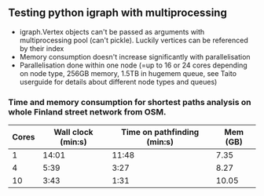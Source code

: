 ## Testing python igraph with multiprocessing

* igraph.Vertex objects can't be passed as arguments with multiprocessing pool (can't pickle). Luckily vertices can be referenced by their index
* Memory consumption doesn't increase significantly with parallelisation
* Parallelisation done within one node (=up to 16 or 24 cores depending on node type, 256GB memory, 1.5TB in hugemem queue, see Taito userguide for details about different node types and queues)

### Time and memory consumption for shortest paths analysis on whole Finland street network from OSM.

| Cores	 |Wall clock (min:s)|Time on pathfinding (min:s)|Mem (GB)|
| ------ |------------------|-----------------------|--------|
| 1|14:01|11:48|7.35|
| 4|5:39|3:27|8.27|
| 10|3:43|1:31|10.05|
